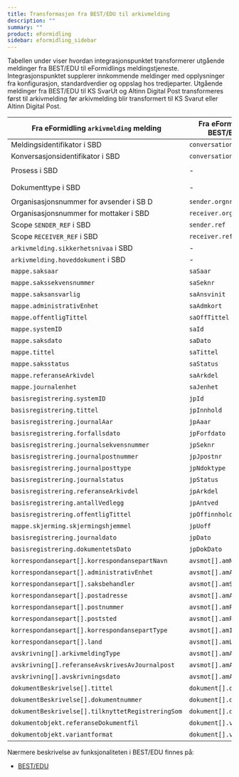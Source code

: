 ```yaml
---
title: Transformasjon fra BEST/EDU til arkivmelding
description: ""
summary: ""
product: eFormidling
sidebar: eformidling_sidebar
---
```


Tabellen under viser hvordan integrasjonspunktet transformerer utgående meldinger fra BEST/EDU til eFormidlings
meldingstjeneste. Integrasjonspunktet supplerer innkommende meldinger med opplysninger fra konfigurasjon,
standardverdier og oppslag hos tredjeparter. Utgående meldinger fra BEST/EDU til KS SvarUt og Altinn Digital Post
transformeres først til arkivmelding før arkivmelding blir transformert til KS Svarut eller Altinn Digital Post.

| Fra eFormidling `arkivmelding` melding            | Fra eFormidling BEST/EDU                       | Fra konfigurasjon                              | Fra standardverdi |
| ------------------------------------------------- | ---------------------------------------------- | ---------------------------------------------- | ----------------- |
| Meldingsidentifikator i SBD                       | `conversationId`                               | -                                              | Genererer UUID dersom verdien ikke allerede er det |
| Konversasjonsidentifikator i SBD                  | `conversationId`                               | -                                              | Genererer UUID dersom verdien ikke allerede er det |
| Prosess i SBD                                     | -                                              | `difi.move.arkivmelding.default-process`       | `urn:no:difi:profile:arkivmelding:administrasjon:ver1.0` |
| Dokumenttype i SBD                                | -                                              | `difi.move.arkivmelding.default-document-type` | `urn:no:difi:arkivmelding:xsd::arkivmelding` |
| Organisasjonsnummer for avsender i SB           D | `sender.orgnr`                                 | -                                              | - |
| Organisasjonsnummer for mottaker i SBD            | `receiver.orgnr`                               | -                                              | - |
| Scope `SENDER_REF` i SBD                          | `sender.ref`                                   | -                                              | - |
| Scope `RECEIVER_REF` i SBD                        | `receiver.ref`                                 | -                                              | - |
| `arkivmelding.sikkerhetsnivaa` i SBD              | -                                              | -                                              | Sikkerhetsnivå hentes fra adresseregisteret |
| `arkivmelding.hoveddokument` i SBD                | -                                              | -                                              | `arkivmelding.xml` |
| `mappe.saksaar`                                   | `saSaar`                                       | -                                              | - |
| `mappe.sakssekvensnummer`                         | `saSeknr`                                      | -                                              | - |
| `mappe.saksansvarlig`                             | `saAnsvinit`                                   | -                                              | - |
| `mappe.administrativEnhet`                        | `saAdmkort`                                    | -                                              | - |
| `mappe.offentligTittel`                           | `saOffTittel`                                  | -                                              | - |
| `mappe.systemID`                                  | `saId`                                         | -                                              | - |
| `mappe.saksdato`                                  | `saDato`                                       | -                                              | - |
| `mappe.tittel`                                    | `saTittel`                                     | -                                              | - |
| `mappe.saksstatus`                                | `saStatus`                                     | -                                              | Under behandling (`B`) |
| `mappe.referanseArkivdel`                         | `saArkdel`                                     | -                                              | - |
| `mappe.journalenhet`                              | `saJenhet`                                     | -                                              | - |
| `basisregistrering.systemID`                      | `jpId`                                         | -                                              | - |
| `basisregistrering.tittel`                        | `jpInnhold`                                    | -                                              | - |
| `basisregistrering.journalAar`                    | `jpAaar`                                       | -                                              | - |
| `basisregistrering.forfallsdato`                  | `jpForfdato`                                   | -                                              | - |
| `basisregistrering.journalsekvensnummer`          | `jpSeknr`                                      | -                                              | - |
| `basisregistrering.journalpostnummer`             | `jpJpostnr`                                    | -                                              | - |
| `basisregistrering.journalposttype`               | `jpNdoktype`                                   | -                                              | Inngående dokument (`I`) |
| `basisregistrering.journalstatus`                 | `jpStatus`                                     | -                                              | Ferdigstilt fra saksbehandler (`R`) |
| `basisregistrering.referanseArkivdel`             | `jpArkdel`                                     | -                                              | - |
| `basisregistrering.antallVedlegg`                 | `jpAntved`                                     | -                                              | - |
| `basisregistrering.offentligTittel`               | `jpOffinnhold`                                 | -                                              | - |
| `mappe.skjerming.skjermingshjemmel`               | `jpUoff`                                       | -                                              | - |
| `basisregistrering.journaldato`                   | `jpDato`                                       | -                                              | - |
| `basisregistrering.dokumentetsDato`               | `jpDokDato`                                    | -                                              | - |
| `korrespondansepart[].korrespondansepartNavn`     | `avsmot[].amNavn`                              | -                                              | - |
| `korrespondansepart[].administrativEnhet`         | `avsmot[].amAdmkort`                           | -                                              | - |
| `korrespondansepart[].saksbehandler`              | `avsmot[].amSbhinit`                           | -                                              | - |
| `korrespondansepart[].postadresse`                | `avsmot[].amAdresse`                           | -                                              | - |
| `korrespondansepart[].postnummer`                 | `avsmot[].amPostnr`                            | -                                              | - |
| `korrespondansepart[].poststed`                   | `avsmot[].amPoststed`                          | -                                              | - |
| `korrespondansepart[].korrespondansepartType`     | `avsmot[].amIhtype`                            | -                                              | - |
| `korrespondansepart[].land`                       | `avsmot[].amLand`                              | -                                              | - |
| `avskrivning[].arkivmeldingType`                  | `avsmot[].amAvskm`                             | -                                              | - |
| `avskrivning[].referanseAvskrivesAvJournalpost`   | `avsmot[].amAvsavdok`                          | -                                              | - |
| `avskrivning[].avskrivningsdato`                  | `avsmot[].amAvskdato`                          | -                                              | - |
| `dokumentBeskrivelse[].tittel`                    | `dokument[].dbTittel`                          | -                                              | - |
| `dokumentBeskrivelse[].dokumentnummer`            | `dokument[].dlRnr`                             | -                                              | - |
| `dokumentBeskrivelse[].tilknyttetRegistreringSom` | `dokument[].dlType`                            | -                                              | - |
| `dokumentobjekt.referanseDokumentfil`             | `dokument[].veFilnavn`                         | -                                              | - |
| `dokumentobjekt.variantformat`                    | `dokument[].veVariant`                         | -                                              | Produksjonsformat (`P`) |

Nærmere beskrivelse av funksjonaliteten i BEST/EDU finnes på:
- [BEST/EDU](../integrasjonspunkt_bestedu_api)
